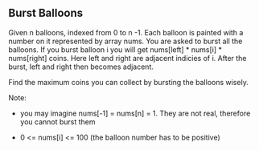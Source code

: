 ## Burst Balloons

Given n balloons, indexed from 0 to n -1. Each balloon is painted with a number on it represented by array nums. You are asked to burst all the balloons.
If you burst balloon i you will get nums[left] * nums[i] * nums[right] coins. Here left and right are adjacent indicies of i. After the burst, left and right then becomes adjacent.

Find the maximum coins you can collect by bursting the balloons wisely.

Note:

- you may imagine nums[-1] = nums[n] = 1. They are not real, therefore you cannot burst them

- 0 <= nums[i] <= 100 (the balloon number has to be positive)
